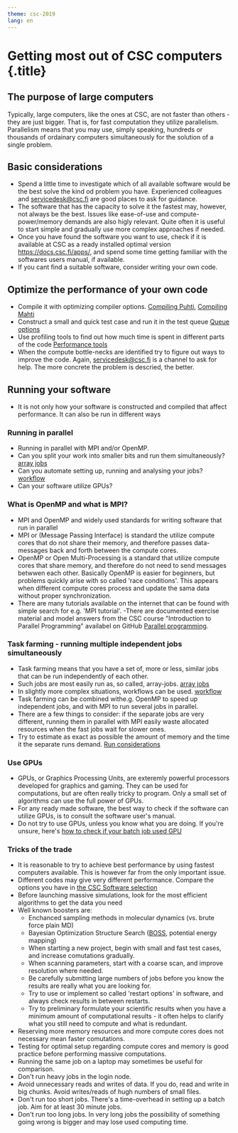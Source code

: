 ```yaml
---
theme: csc-2019
lang: en
---
```


# Getting most out of CSC computers {.title}

## The purpose of large computers

Typically, large computers, like the ones at CSC, are not faster than others - they are just bigger. That is, for fast computation they utilize parallelism.
Parallelism means that you may use, simply speaking, hundreds or thousands of ordainary computers simultaneously for the solution of a single problem.

## Basic considerations
- Spend a little time to investigate which of all available software would be the best solve the kind od problem you have. Experienced colleagues and servicedesk@csc.fi are good places to ask for guidance.
- The software that has the capacity to solve it the fastest may, however, not always be the best. Issues like ease-of-use and compute-power/memory demands are also higly relevant. Quite often it is useful to start simple and gradually use more complex approaches if needed.
- Once you have found the software you want to use, check if it is available at CSC as a ready installed optimal version https://docs.csc.fi/apps/, and spend some time getting familiar with the softwares users manual, if available.
- If you cant find a suitable software, consider writing your own code.

## Optimize the performance of your own code
- Compile it with optimizing compiler options. [Compiling Puhti](https://docs.csc.fi/computing/compiling-puhti/), [Compiling Mahti](https://docs.csc.fi/computing/compiling-mahti/)
- Construct a small and quick test case and run it in the test queue [Queue options](https://docs.csc.fi/computing/running/batch-job-partitions/)
- Use profiling tools to find out how much time is spent in different parts of the code [Performance tools](https://docs.csc.fi/computing/performance/)
- When the compute bottle-necks are identified try to figure out ways to improve the code. Again, servicedesk@csc.fi is a channel to ask for help. The more concrete the problem is descried, the better.

## Running your software
- It is not only how your software is constructed and compiled that affect performance. It can also be run in different ways

### Running in parallel 
- Running in parallel with MPI and/or OpenMP.  
- Can you split your work into smaller bits and run them simultaneously? [array jobs](https://docs.csc.fi/computing/running/array-jobs/)
- Can you automate setting up, running and analysing your jobs? [workflow](https://docs.csc.fi/support/tutorials/many/)
- Can your software utilize GPUs? 

### What is OpenMP and what is MPI? 
- MPI and OpenMP and widely used standards for writing software that run in parallel
- MPI or (Message Passing Interface) is standard the utilize compute cores that do not share their memory, and therefore passes data-messages back and forth between the compute cores.
- OpenMP or Open Multi-Processing is a standard that utilize compute cores that share memory, and therefore do not need to send messages betwwen each other. Basically OpenMP is easier for beginners, but problems quickly arise with so called 'race conditions'. This appears when different compute cores process and update the sama data without proper synchronization.
- There are many tutorials available on the internet that can be found with simple search for e.g. 'MPI tutorial'. 
-There are documented exercise material and model answers from the CSC course "Introduction to Parallel Programming" availabel on GitHub [Parallel programming](https://github.com/csc-training/parallel-prog/). 


### Task farming - running multiple independent jobs simultaneously

- Task farming means that you have a set of, more or less, similar jobs that can be run independently of each other.
- Such jobs are most easily run as, so called, array-jobs. [array jobs](https://docs.csc.fi/computing/running/array-jobs/)
- In slightly more complex situations, workflows can be used. [workflow](https://docs.csc.fi/support/tutorials/many/) 
- Task farming can be combined withe.g. OpenMP to speed up independent jobs, and with MPI to run several jobs in parallel.
- There are a few things to consider: if the separate jobs are very different, running them in parallel with MPI easily waste
  allocated resources when the fast jobs wait for slower ones.
- Try to estimate as exact as possible the amount of memory and the time it the separate runs demand. [Run considerations](https://docs.csc.fi/support/tutorials/biojobs-on-puhti/)

### Use GPUs

- GPUs, or Graphics Processing Units, are exteremly powerful processors developed for graphics and gaming. They can be used for computations, but are often really tricky to program. Only a small set of algorithms can use the full power of GPUs.
- For any ready made software, the best way to check if the software can utilize GPUs, is to consult the software user's manual.  
- Do not try to use GPUs, unless you know what you are doing. If you're unsure, here's [how to check if your batch job used GPU](https://docs.csc.fi/support/tutorials/gpu-ml/#gpu-utilization)

### Tricks of the trade

- It is reasonable to try to achieve best performance by using fastest computers available. This is however far from the only important issue.
- Different codes may give very different performance. Compare the options you have in [the CSC Software selection](https://docs.csc.fi/apps/)
- Before launching massive simulations, look for the most efficient algorithms to get the data you need
- Well known boosters are:
    - Enchanced sampling methods in molecular dynamics (vs. brute force plain MD)
    - Bayesian Optimization Structure Search ([BOSS](https://pypi.org/project/aalto-boss/), potential energy mapping)
    - When starting a new project, begin with small and fast test cases, and increase comutations gradually.
    - When scanning parameters, start with a coarse scan, and improve resolution where needed.
    - Be carefully submitting large numbers of jobs before you know the results are really what you are looking for.
    - Try to use or implement so called 'restart options' in software, and always check results in between restarts.
    - Try to preliminary formulate your scientific results when you have a minimum amount of computational results - it often helps
      to clarify what you still need to compute and what is redundant.
- Reserving more memory resources and more compute cores does not necessary mean faster comutations.
- Testing for optimal setup regarding compute cores and memory is good practice before performing massive computations.
- Running the same job on a laptop may sometimes be useful for comparison.
- Don't run heavy jobs in the login node.
- Avoid unnecessary reads and writes of data. If you do, read and write in big chunks. Avoid writes/reads of hugh numbers  of small files.
- Don't run too short jobs. There's a time-overhead in setting up a batch job. Aim for at least 30 minute jobs.
- Don't run too long jobs. In very long jobs the possibility of something going wrong is bigger and may lose used computing time.
